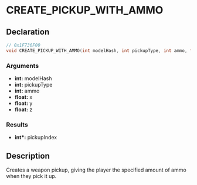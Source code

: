 # CREATE_PICKUP_WITH_AMMO

## Declaration
```cpp
// 0x1F736F00
void CREATE_PICKUP_WITH_AMMO(int modelHash, int pickupType, int ammo, float x, float y, float z, int* pickupIndex);
```

### Arguments
- **int:** modelHash
- **int:** pickupType
- **int:** ammo
- **float:** x
- **float:** y
- **float:** z

### Results
- **int\*:** pickupIndex

## Description
Creates a weapon pickup, giving the player the specified amount of ammo when they pick it up.
